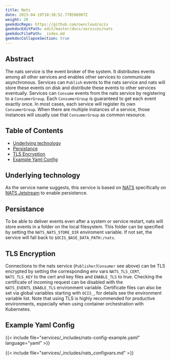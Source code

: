```yaml
---
title: Nats
date: 2023-04-19T10:38:52.770506907Z
weight: 20
geekdocRepo: https://github.com/owncloud/ocis
geekdocEditPath: edit/master/docs/services/nats
geekdocFilePath: _index.md
geekdocCollapseSection: true
---
```


## Abstract

The nats service is the event broker of the system. It distributes events among all other services and enables other services to communicate asynchronous.
Services can `Publish` events to the nats service and nats will store these events on disk and distribute these events to other services eventually. Services can `Consume` events from the nats service by registering to a `ConsumerGroup`. Each `ConsumerGroup` is guaranteed to get each event exactly once. In most cases, each service will register its own `ConsumerGroup`. When there are multiple instances of a service, those instances will usually use that `ConsumerGroup` as common resource.

## Table of Contents

* [Underlying technology](#underlying-technology)
* [Persistance](#persistance)
* [TLS Encryption](#tls-encryption)
* [Example Yaml Config](#example-yaml-config)

## Underlying technology

As the service name suggests, this service is based on [NATS](https://nats.io/) specifically on [NATS Jetstream](https://docs.nats.io/nats-concepts/jetstream) to enable persistence.

## Persistance

To be able to deliver events even after a system or service restart, nats will store events in a folder on the local filesystem. This folder can be specified by setting the `NATS_NATS_STORE_DIR` enviroment variable. If not set, the service will fall back to `$OCIS_BASE_DATA_PATH:/nats`.

## TLS Encryption

Connections to the nats service (`Publisher`/`Consumer` see above) can be TLS encrypted by setting the corresponding env vars `NATS_TLS_CERT`, `NATS_TLS_KEY` to the cert and key files and `ENABLE_TLS` to true. Checking the certificate of incoming request can be disabled with the `NATS_EVENTS_ENABLE_TLS` environment variable.
Certificate files can also be set via global variables starting with `OCIS_`, for details see the environment variable list.
Note that using TLS is highly recommended for productive environments, especially when using container orchestration with Kubernetes.

## Example Yaml Config

{{< include file="services/_includes/nats-config-example.yaml"  language="yaml" >}}

{{< include file="services/_includes/nats_configvars.md" >}}

